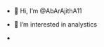 - 👋 Hi, I’m @AbArAjithA11
- 👀 I’m interested in analystics

- 

<!---
AbArAjithA11/AbArAjithA11 is a ✨ special ✨ repository because its `README.md` (this file) appears on your GitHub profile.
You can click the Preview link to take a look at your changes.
--->
